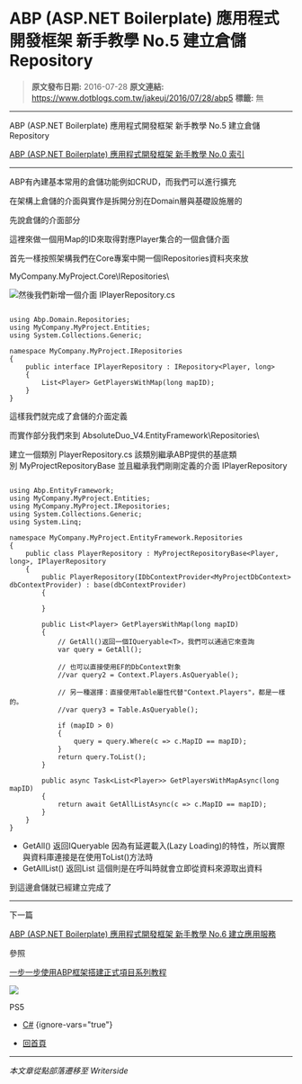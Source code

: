 # ABP (ASP.NET Boilerplate) 應用程式開發框架 新手教學 No.5 建立倉儲 Repository

> **原文發布日期:** 2016-07-28
> **原文連結:** https://www.dotblogs.com.tw/jakeuj/2016/07/28/abp5
> **標籤:** 無

---

ABP (ASP.NET Boilerplate) 應用程式開發框架 新手教學 No.5 建立倉儲 Repository

​[ABP (ASP.NET Boilerplate) 應用程式開發框架 新手教學 No.0 索引](https://dotblogs.com.tw/jakeuj/2016/07/28/abp0)

---

ABP有內建基本常用的倉儲功能例如CRUD，而我們可以進行擴充

在架構上倉儲的介面與實作是拆開分別在Domain層與基礎設施層的

先說倉儲的介面部分

這裡來做一個用Map的ID來取得對應Player集合的一個倉儲介面

首先一樣按照架構我們在Core專案中開一個IRepositories資料夾來放

MyCompany.MyProject.Core\IRepositories\

![](https://dotblogsfile.blob.core.windows.net/user/jakeuj/6b10a8cd-2443-44d7-8c9b-c0639abe6c6f/1469674105_26116.png)然後我們新增一個介面 IPlayerRepository.cs

```

using Abp.Domain.Repositories;
using MyCompany.MyProject.Entities;
using System.Collections.Generic;

namespace MyCompany.MyProject.IRepositories
{
    public interface IPlayerRepository : IRepository<Player, long>
    {
        List<Player> GetPlayersWithMap(long mapID);
    }
}
```

這樣我們就完成了倉儲的介面定義

而實作部分我們來到 AbsoluteDuo\_V4.EntityFramework\Repositories\

建立一個類別 PlayerRepository.cs 該類別繼承ABP提供的基底類別 MyProjectRepositoryBase 並且繼承我們剛剛定義的介面 IPlayerRepository

```

using Abp.EntityFramework;
using MyCompany.MyProject.Entities;
using MyCompany.MyProject.IRepositories;
using System.Collections.Generic;
using System.Linq;

namespace MyCompany.MyProject.EntityFramework.Repositories
{
    public class PlayerRepository : MyProjectRepositoryBase<Player, long>, IPlayerRepository
    {
        public PlayerRepository(IDbContextProvider<MyProjectDbContext> dbContextProvider) : base(dbContextProvider)
        {

        }

        public List<Player> GetPlayersWithMap(long mapID)
        {
            // GetAll()返回一個IQueryable<T>，我們可以通過它來查詢
            var query = GetAll();

            // 也可以直接使用EF的DbContext對象
            //var query2 = Context.Players.AsQueryable();

            // 另一種選擇：直接使用Table屬性代替"Context.Players"，都是一樣的。
            //var query3 = Table.AsQueryable();

            if (mapID > 0)
            {
                query = query.Where(c => c.MapID == mapID);
            }
            return query.ToList();
        }

        public async Task<List<Player>> GetPlayersWithMapAsync(long mapID)
        {
            return await GetAllListAsync(c => c.MapID == mapID);
        }
    }
}
```

* GetAll()
  返回IQueryable<T>
  因為有延遲載入(Lazy Loading)的特性，所以實際與資料庫連接是在使用ToList()方法時
* GetAllList()
  返回List<T>
  這個則是在呼叫時就會立即從資料來源取出資料

到這邊倉儲就已經建立完成了

---

下一篇

[ABP (ASP.NET Boilerplate) 應用程式開發框架 新手教學 No.6 建立應用服務](https://dotblogs.com.tw/jakeuj/2016/07/28/abp6)

參照

[一步一步使用ABP框架搭建正式項目系列教程](http://www.cnblogs.com/farb/p/4849791.html)

![](https://card.psnprofiles.com/1/jakeuj.png)

PS5

* [C#](/jakeuj/Tags?qq=C%23)
{ignore-vars="true"}

* [回首頁](/jakeuj)

---

*本文章從點部落遷移至 Writerside*
